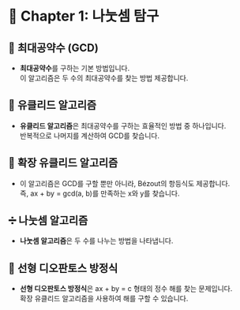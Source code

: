 # 📘 Chapter 1: 나눗셈 탐구

## 🔢 최대공약수 (GCD)
- **최대공약수**를 구하는 기본 방법입니다.  
  이 알고리즘은 두 수의 최대공약수를 찾는 방법 제공합니다.

## 📐 유클리드 알고리즘
- **유클리드 알고리즘**은 최대공약수를 구하는 효율적인 방법 중 하나입니다.  
  반복적으로 나머지를 계산하여 GCD를 찾습니다.

## 🔄 확장 유클리드 알고리즘
- 이 알고리즘은 GCD를 구할 뿐만 아니라, Bézout의 항등식도 제공합니다.  
  즉, ax + by = gcd(a, b)를 만족하는 x와 y를 찾습니다.

## ➗ 나눗셈 알고리즘 
- **나눗셈 알고리즘**은 두 수를 나누는 방법을 나타냅니다.

## 📏 선형 디오판토스 방정식
- **선형 디오판토스 방정식**은 ax + by = c 형태의 정수 해를 찾는 문제입니다.  
  확장 유클리드 알고리즘을 사용하여 해를 구할 수 있습니다.
